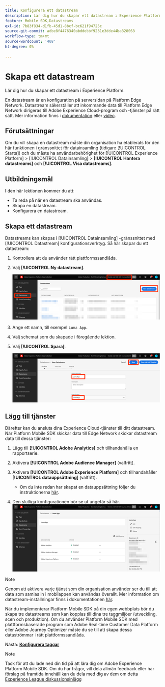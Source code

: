 ```yaml
---
title: Konfigurera ett datastream
description: Lär dig hur du skapar ett datastream i Experience Platform.
feature: Mobile SDK,Datastreams
exl-id: 7b83f834-d1fb-45d1-8bcf-bc621f94725c
source-git-commit: adbe8f4476340abddebbf9231e3dde44ba328063
workflow-type: tm+mt
source-wordcount: '408'
ht-degree: 0%

---
```


# Skapa ett datastream

Lär dig hur du skapar ett datastream i Experience Platform.

En datastream är en konfiguration på serversidan på Platform Edge Network.  Datastream säkerställer att inkommande data till Platform Edge Network dirigeras till Adobe Experience Cloud-program och -tjänster på rätt sätt. Mer information finns i [dokumentation](https://experienceleague.adobe.com/docs/experience-platform/edge/fundamentals/datastreams.html) eller [video](https://experienceleague.adobe.com/docs/platform-learn/data-collection/edge-network/configure-datastreams.html).

## Förutsättningar

Om du vill skapa en datastream måste din organisation ha etablerats för den här funktionen i gränssnittet för datainsamling (tidigare [!UICONTROL Starta]) och du måste ha användarbehörighet för [!UICONTROL Experience Platform] > [!UICONTROL Datainsamling] > **[!UICONTROL Hantera datastreams]** och **[!UICONTROL Visa datastreams]**.

## Utbildningsmål

I den här lektionen kommer du att:

* Ta reda på när en datastream ska användas.
* Skapa en datastream.
* Konfigurera en datastream.

## Skapa ett datastream

Datastreams kan skapas i [!UICONTROL Datainsamling] -gränssnittet med [!UICONTROL Datastream] konfigurationsverktyg. Så här skapar du ett datastream:

1. Kontrollera att du använder rätt plattformssandlåda.
1. Välj **[!UICONTROL Ny datastream]**.

   ![datastreams - startsida](assets/mobile-datastream-new.png)

1. Ange ett namn, till exempel `Luma App`.
1. Välj schemat som du skapade i föregående lektion.
1. Välj **[!UICONTROL Spara]**.

   ![nya datastreams](assets/mobile-datastream-name.png)


## Lägg till tjänster

Därefter kan du ansluta dina Experience Cloud-tjänster till ditt datastream. När Platform Mobile SDK skickar data till Edge Network skickar datastream data till dessa tjänster:

1. Lägg till **[!UICONTROL Adobe Analytics]** och tillhandahålla en rapportserie.

1. Aktivera **[!UICONTROL Adobe Audience Manager]** (valfritt).

1. Aktivera **[!UICONTROL Adobe Experience Platform]** och tillhandahåller **[!UICONTROL datauppsättning]** (valfritt).
   * Om du inte redan har skapat en datauppsättning följer du instruktionerna [här](platform.md).

1. Den slutliga konfigurationen bör se ut ungefär så här.
   ![datastream-inställningar](assets/mobile-datastream-settings.png)


>[!NOTE]
>
>Genom att aktivera varje tjänst som din organisation använder ser du till att data som samlas in i mobilappen kan användas överallt. Mer information om datastream-inställningar finns i dokumentationen [här](https://experienceleague.adobe.com/docs/experience-platform/edge/fundamentals/datastreams.html#adobe-experience-platform-settings).

När du implementerar Platform Mobile SDK på din egen webbplats bör du skapa tre datastreams som kan kopplas till dina tre taggmiljöer (utveckling, scen och produktion). Om du använder Platform Mobile SDK med plattformsbaserade program som Adobe Real-time Customer Data Platform eller Adobe Journey Optimizer måste du se till att skapa dessa dataströmmar i rätt plattformssandlåda.

Nästa: **[Konfigurera taggar](configure-tags.md)**

>[!NOTE]
>
>Tack för att du lade ned din tid på att lära dig om Adobe Experience Platform Mobile SDK. Om du har frågor, vill dela allmän feedback eller har förslag på framtida innehåll kan du dela med dig av dem om detta [Experience League diskussionsinlägg](https://experienceleaguecommunities.adobe.com/t5/adobe-experience-platform-launch/tutorial-discussion-implement-adobe-experience-cloud-in-mobile/td-p/443796)
